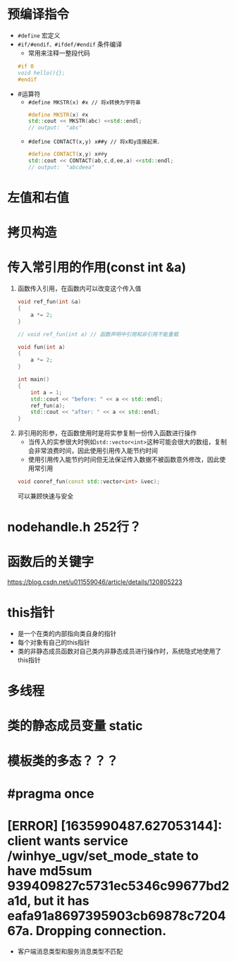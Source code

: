 # 预编译指令
* `#define` 宏定义
* `#if/#endif、#ifdef/#endif` 条件编译
    * 常用来注释一整段代码
    ```c++
    #if 0
    void hello(){};
    #endif
    ```
* #运算符
    * `#define MKSTR(x) #x // 将x转换为字符串`
        ```c++
        #define MKSTR(x) #x
        std::cout << MKSTR(abc) <<std::endl;
        // output:  "abc"        
        ```
    * `#define CONTACT(x,y) x##y // 将x和y连接起来`.
        ```c++
        #define CONTACT(x,y) x##y
        std::cout << CONTACT(ab,c,d,ee,a) <<std::endl;
        // output:  "abcdeea"        
        ```   


# 左值和右值

# 拷贝构造

# 传入常引用的作用(const int &a)

1. 函数传入引用，在函数内可以改变这个传入值
    ```c++
    void ref_fun(int &a)
    {
        a *= 2;
    }

    // void ref_fun(int a) // 函数声明中引用和非引用不能重载

    void fun(int a)
    {
        a *= 2;
    }

    int main()
    {
        int a = 1;
        std::cout << "before: " << a << std::endl;
        ref_fun(a);
        std::cout << "after: " << a << std::endl;
    }
    ```
2. 非引用的形参，在函数使用时是将实参复制一份传入函数进行操作
    * 当传入的实参很大时例如`std::vector<int>`这种可能会很大的数组，复制会非常浪费时间，因此使用引用传入能节约时间
    * 使用引用传入能节约时间但无法保证传入数据不被函数意外修改，因此使用常引用
    ```c++
    void conref_fun(const std::vector<int> &vec);
    ```
    可以兼顾快速与安全

# nodehandle.h  252行？

# 函数后的关键字
https://blog.csdn.net/u011559046/article/details/120805223

# this指针
* 是一个在类的内部指向类自身的指针
* 每个对象有自己的this指针
* 类的非静态成员函数对自己类内非静态成员进行操作时，系统隐式地使用了this指针

# 多线程

# 类的静态成员变量 static

# 模板类的多态？？？

# #pragma once

# [ERROR] [1635990487.627053144]: client wants service /winhye_ugv/set_mode_state to have md5sum 939409827c5731ec5346c99677bd2a1d, but it has eafa91a8697395903cb69878c720467a. Dropping connection.
* 客户端消息类型和服务消息类型不匹配
